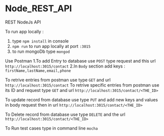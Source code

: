 # Node_REST_API

REST NodeJs API

To run app locally : 
1. type ```npm install``` in console
2. ```npm run``` to run app locally at port ```:3015```
3. to run mongoDb type ```mongod```

Use Postman
1.To add Entry to database use ```POST``` type request and this url ```http://localhost:3015/contact```
2.In ```Body``` section add keys : 
```firstName,lastName,email,phone```

To retrive entries from postman use type ```GET``` and url ```http://localhost:3015/contact```
To retrive specific entries from postman use its ID and request type ```GET``` and url ```http://localhost:3015/contact/<THE_ID>```

To update record from database use type ```PUT``` and add new keys and values in body request
then in url ```http://localhost:3015/contact/<THE_ID>```

To Delete record from database use type ```DELETE``` and the url  ```http://localhost:3015/contact/<THE_ID>```


To Run test cases type in command line ```mocha```